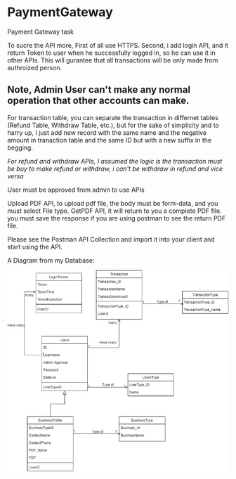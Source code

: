 # PaymentGateway
Payment Gateway task

To sucre the API more, First of all use HTTPS.
Second, i add login API, and it return Token to user when he successfully logged in, so he can use it in other APIs.
This will gurantee that all transactions will be only made from authroized person.

<h2>Note, Admin User can't make any normal operation that other accounts can make.</h2>

For transaction table, you can separate the transaction in differnet tables (Refund Table, Withdraw Table, etc.), but for the sake of simplicity and to harry up,
I just add new record with the same name and the negative amount in tranaction table and the same ID but with a new suffix in the begging.

*For refund and withdraw APIs, I assumed the logic is the transaction must be buy to make refund or withdraw, i can't be withdraw in refund and vice versa*

User must be approved from admin to use APIs

Upload PDF API, to upload pdf file, the body must be form-data, and you must select File type.
GetPDF API, it will return to you a complete PDF file. you must save the response if you are using postman to see the return PDF file.

Please see the Postman API Collection and import it into your client and start using the API.

A Diagram from my Database:

![Image](/PaymentGateway.png?raw=true "Database Diagram")
